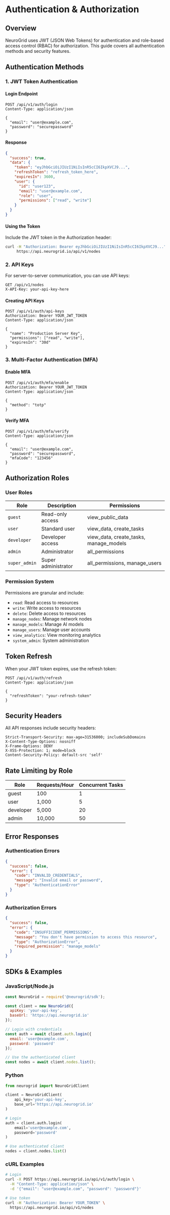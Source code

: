 # Authentication & Authorization

## Overview

NeuroGrid uses JWT (JSON Web Tokens) for authentication and role-based access control (RBAC) for authorization. This guide covers all authentication methods and security features.

## Authentication Methods

### 1. JWT Token Authentication

#### Login Endpoint
```http
POST /api/v1/auth/login
Content-Type: application/json

{
  "email": "user@example.com",
  "password": "securepassword"
}
```

#### Response
```json
{
  "success": true,
  "data": {
    "token": "eyJhbGciOiJIUzI1NiIsInR5cCI6IkpXVCJ9...",
    "refreshToken": "refresh_token_here",
    "expiresIn": 3600,
    "user": {
      "id": "user123",
      "email": "user@example.com",
      "role": "user",
      "permissions": ["read", "write"]
    }
  }
}
```

#### Using the Token
Include the JWT token in the Authorization header:

```bash
curl -H "Authorization: Bearer eyJhbGciOiJIUzI1NiIsInR5cCI6IkpXVCJ9..." \
     https://api.neurogrid.io/api/v1/nodes
```

### 2. API Keys

For server-to-server communication, you can use API keys:

```http
GET /api/v1/nodes
X-API-Key: your-api-key-here
```

#### Creating API Keys
```http
POST /api/v1/auth/api-keys
Authorization: Bearer YOUR_JWT_TOKEN
Content-Type: application/json

{
  "name": "Production Server Key",
  "permissions": ["read", "write"],
  "expiresIn": "30d"
}
```

### 3. Multi-Factor Authentication (MFA)

#### Enable MFA
```http
POST /api/v1/auth/mfa/enable
Authorization: Bearer YOUR_JWT_TOKEN
Content-Type: application/json

{
  "method": "totp"
}
```

#### Verify MFA
```http
POST /api/v1/auth/mfa/verify
Content-Type: application/json

{
  "email": "user@example.com",
  "password": "securepassword",
  "mfaCode": "123456"
}
```

## Authorization Roles

### User Roles

| Role | Description | Permissions |
|------|-------------|-------------|
| `guest` | Read-only access | view_public_data |
| `user` | Standard user | view_data, create_tasks |
| `developer` | Developer access | view_data, create_tasks, manage_models |
| `admin` | Administrator | all_permissions |
| `super_admin` | Super administrator | all_permissions, manage_users |

### Permission System

Permissions are granular and include:

- `read`: Read access to resources
- `write`: Write access to resources
- `delete`: Delete access to resources
- `manage_nodes`: Manage network nodes
- `manage_models`: Manage AI models
- `manage_users`: Manage user accounts
- `view_analytics`: View monitoring analytics
- `system_admin`: System administration

## Token Refresh

When your JWT token expires, use the refresh token:

```http
POST /api/v1/auth/refresh
Content-Type: application/json

{
  "refreshToken": "your-refresh-token"
}
```

## Security Headers

All API responses include security headers:

```
Strict-Transport-Security: max-age=31536000; includeSubDomains
X-Content-Type-Options: nosniff
X-Frame-Options: DENY
X-XSS-Protection: 1; mode=block
Content-Security-Policy: default-src 'self'
```

## Rate Limiting by Role

| Role | Requests/Hour | Concurrent Tasks |
|------|---------------|------------------|
| guest | 100 | 1 |
| user | 1,000 | 5 |
| developer | 5,000 | 20 |
| admin | 10,000 | 50 |

## Error Responses

### Authentication Errors

```json
{
  "success": false,
  "error": {
    "code": "INVALID_CREDENTIALS",
    "message": "Invalid email or password",
    "type": "AuthenticationError"
  }
}
```

### Authorization Errors

```json
{
  "success": false,
  "error": {
    "code": "INSUFFICIENT_PERMISSIONS",
    "message": "You don't have permission to access this resource",
    "type": "AuthorizationError",
    "required_permission": "manage_models"
  }
}
```

## SDKs & Examples

### JavaScript/Node.js
```javascript
const NeuroGrid = require('@neurogrid/sdk');

const client = new NeuroGrid({
  apiKey: 'your-api-key',
  baseUrl: 'https://api.neurogrid.io'
});

// Login with credentials
const auth = await client.auth.login({
  email: 'user@example.com',
  password: 'password'
});

// Use the authenticated client
const nodes = await client.nodes.list();
```

### Python
```python
from neurogrid import NeuroGridClient

client = NeuroGridClient(
    api_key='your-api-key',
    base_url='https://api.neurogrid.io'
)

# Login
auth = client.auth.login(
    email='user@example.com',
    password='password'
)

# Use authenticated client
nodes = client.nodes.list()
```

### cURL Examples
```bash
# Login
curl -X POST https://api.neurogrid.io/api/v1/auth/login \
  -H "Content-Type: application/json" \
  -d '{"email": "user@example.com", "password": "password"}'

# Use token
curl -H "Authorization: Bearer YOUR_TOKEN" \
  https://api.neurogrid.io/api/v1/nodes
```